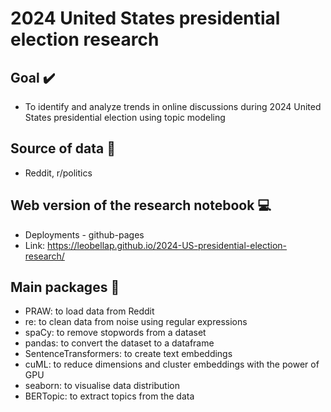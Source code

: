 # 2024 United States presidential election research

## Goal :heavy_check_mark:

- To identify and analyze trends in online discussions during 2024 United States presidential election using topic modeling

## Source of data :microscope:

- Reddit, r/politics

## Web version of the research notebook :computer:

- Deployments - github-pages
- Link: <https://leobellap.github.io/2024-US-presidential-election-research/>

## Main packages :wrench:

- PRAW: to load data from Reddit
- re: to clean data from noise using regular expressions
- spaCy: to remove stopwords from a dataset
- pandas: to convert the dataset to a dataframe
- SentenceTransformers: to create text embeddings
- cuML: to reduce dimensions and cluster embeddings with the power of GPU
- seaborn: to visualise data distribution
- BERTopic: to extract topics from the data
